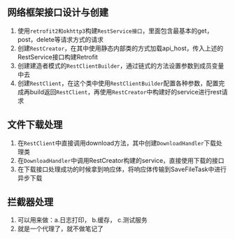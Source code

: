 
## 网络框架接口设计与创建

1. 使用`retrofit2和okhttp3`构建`RestService接口`，里面包含最基本的get，post，delete等请求方式的请求
2. 创建`RestCreator`，在其中使用静态内部类的方式加载api_host，传入上述的RestService接口构建Retrofit
3. 创建建造者模式的`RestClientBuilder`，通过链式的方法设置参数到成员变量中去
4. 创建`RestClient`，在这个类中使用`RestClientBuilder`配置各种参数，配置完成再build返回`RestClient`，再使用`RestCreator`中构建好的service进行rest请求


## 文件下载处理
1. 在`RestClient`中直接调用download方法，其中创建`DownloadHandler`下载处理类
2. 在`DownloadHandler`中调用RestCreator构建的service，直接使用下载的接口
3. 在下载接口处理成功的时候拿到响应体，将响应体传输到SaveFileTask中进行异步下载

## 拦截器处理
1. 可以用来做：a.日志打印， b.缓存， c.测试服务
2. 就是一个代理了，就不做笔记了